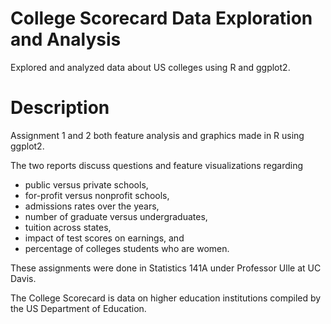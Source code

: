 # College Scorecard Data Exploration and Analysis
Explored and analyzed data about US colleges using R and ggplot2.

# Description
Assignment 1 and 2 both feature analysis and graphics made in R using ggplot2.

The two reports discuss questions and feature visualizations regarding
- public versus private schools,
- for-profit versus nonprofit schools,
- admissions rates over the years,
- number of graduate versus undergraduates,
- tuition across states,
- impact of test scores on earnings, and
- percentage of colleges students who are women.

These assignments were done in Statistics 141A under Professor Ulle at UC Davis.

The College Scorecard is data on higher education institutions compiled by the US Department of Education.
